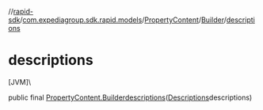 //[rapid-sdk](../../../../index.md)/[com.expediagroup.sdk.rapid.models](../../index.md)/[PropertyContent](../index.md)/[Builder](index.md)/[descriptions](descriptions.md)

# descriptions

[JVM]\

public final [PropertyContent.Builder](index.md)[descriptions](descriptions.md)([Descriptions](../../-descriptions/index.md)descriptions)
